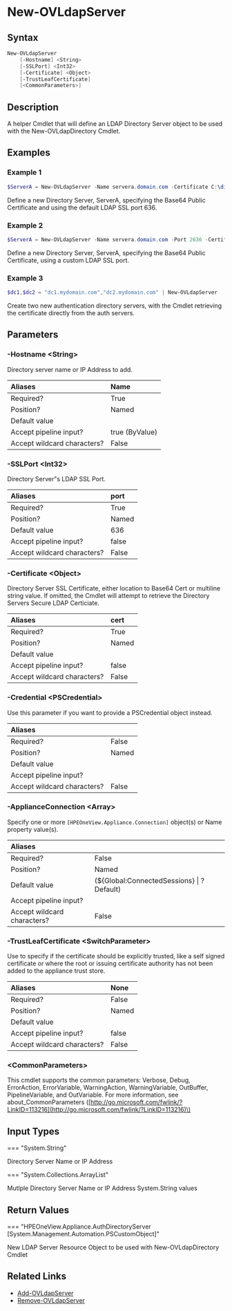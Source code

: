 ﻿---
description: Define LDAP Directory Server object.
---

# New-OVLdapServer

## Syntax

```powershell
New-OVLdapServer
    [-Hostname] <String>
    [-SSLPort] <Int32>
    [-Certificate] <Object>
    [-TrustLeafCertificate]
    [<CommonParameters>]
```

## Description

A helper Cmdlet that will define an LDAP Directory Server object to be used with the New-OVLdapDirectory Cmdlet.

## Examples

###  Example 1 

```powershell
$ServerA = New-OVLdapServer -Name servera.domain.com -Certificate C:\dir\servera.cer
```

Define a new Directory Server, ServerA, specifying the Base64 Public Certificate and using the default LDAP SSL port 636.

###  Example 2 

```powershell
$ServerA = New-OVLdapServer -Name servera.domain.com -Port 2636 -Certificate C:\dir\servera.cer
```

Define a new Directory Server, ServerA, specifying the Base64 Public Certificate, using a custom LDAP SSL port.

###  Example 3 

```powershell
$dc1,$dc2 = "dc1.mydomain.com","dc2.mydomain.com" | New-OVLdapServer
```

Create two new authentication directory servers, with the Cmdlet retrieving the certificate directly from the auth servers.

## Parameters

### -Hostname &lt;String&gt;

Directory server name or IP Address to add.

| Aliases | Name |
| :--- | :--- |
| Required? | True |
| Position? | Named |
| Default value |  |
| Accept pipeline input? | true (ByValue) |
| Accept wildcard characters? | False |

### -SSLPort &lt;Int32&gt;

Directory Server"s LDAP SSL Port.

| Aliases | port |
| :--- | :--- |
| Required? | True |
| Position? | Named |
| Default value | 636 |
| Accept pipeline input? | false |
| Accept wildcard characters? | False |

### -Certificate &lt;Object&gt;

Directory Server SSL Certificate, either location to Base64 Cert or multiline string value.  If omitted, the Cmdlet will attempt to retrieve the Directory Servers Secure LDAP Certiciate.

| Aliases | cert |
| :--- | :--- |
| Required? | True |
| Position? | Named |
| Default value |  |
| Accept pipeline input? | false |
| Accept wildcard characters? | False |

### -Credential &lt;PSCredential&gt;

Use this parameter if you want to provide a PSCredential object instead.

| Aliases |  |
| :--- | :--- |
| Required? | False |
| Position? | Named |
| Default value |  |
| Accept pipeline input? |  |
| Accept wildcard characters? | False |

### -ApplianceConnection &lt;Array&gt;

Specify one or more `[HPEOneView.Appliance.Connection]` object(s) or Name property value(s).

| Aliases |  |
| :--- | :--- |
| Required? | False |
| Position? | Named |
| Default value | (${Global:ConnectedSessions} &vert; ? Default) |
| Accept pipeline input? |  |
| Accept wildcard characters? | False |

### -TrustLeafCertificate &lt;SwitchParameter&gt;

Use to specify if the certificate should be explicitly trusted, like a self signed certificate or where the root or issuing certificate authority has not been added to the appliance trust store.

| Aliases | None |
| :--- | :--- |
| Required? | False |
| Position? | Named |
| Default value |  |
| Accept pipeline input? | false |
| Accept wildcard characters? | False |

### &lt;CommonParameters&gt;

This cmdlet supports the common parameters: Verbose, Debug, ErrorAction, ErrorVariable, WarningAction, WarningVariable, OutBuffer, PipelineVariable, and OutVariable. For more information, see about\_CommonParameters \([http://go.microsoft.com/fwlink/?LinkID=113216](http://go.microsoft.com/fwlink/?LinkID=113216)\)

## Input Types

=== "System.String"
 
Directory Server Name or IP Address
 

=== "System.Collections.ArrayList"
 
Mutlple Directory Server Name or IP Address System.String values
 

## Return Values

=== "HPEOneView.Appliance.AuthDirectoryServer [System.Management.Automation.PSCustomObject]"
 
New LDAP Server Resource Object to be used with New-OVLdapDirectory Cmdlet
 

## Related Links

* [Add-OVLdapServer](add-ovldapserver.md)
* [Remove-OVLdapServer](remove-ovldapserver.md)
